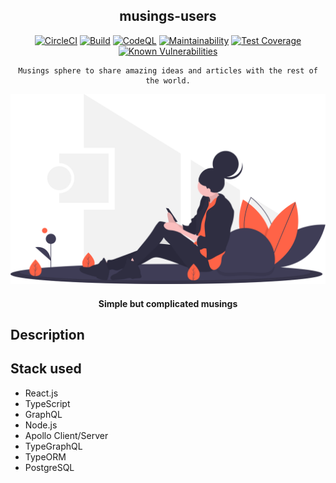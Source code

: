 <div align="center">

## musings-users

[![CircleCI](https://circleci.com/gh/musings-sphere/musings-api/tree/develop.svg?style=svg)](https://circleci.com/gh/musings-sphere/musings-api/tree/develop)
[![Build](https://github.com/musings-sphere/musings-api/actions/workflows/build.yml/badge.svg)](https://github.com/musings-sphere/musings-api/actions/workflows/build.yml)
[![CodeQL](https://github.com/musings-sphere/musings-api/actions/workflows/codeql-analysis.yml/badge.svg)](https://github.com/musings-sphere/musings-api/actions/workflows/codeql-analysis.yml)
[![Maintainability](https://api.codeclimate.com/v1/badges/99240d9e65963bd620bf/maintainability)](https://codeclimate.com/github/musings-sphere/musings-api/maintainability)
[![Test Coverage](https://api.codeclimate.com/v1/badges/99240d9e65963bd620bf/test_coverage)](https://codeclimate.com/github/musings-sphere/musings-api/test_coverage)
[![Known Vulnerabilities](https://snyk.io/package/npm/snyk/badge.svg)](https://snyk.io/package/npm/snyk)

</div>

<div align="center">

    Musings sphere to share amazing ideas and articles with the rest of the world.

[![Almond](../public/images/readme.svg)](https://almond-re-staging.herokuapp.com/)

#### Simple but complicated musings

</div>

## Description

## Stack used

- React.js
- TypeScript
- GraphQL
- Node.js
- Apollo Client/Server
- TypeGraphQL
- TypeORM
- PostgreSQL
